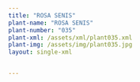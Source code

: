 ```yaml
---
title: "ROSA SENIS"
plant-name: "ROSA SENIS"
plant-number: "035"
plant-xml: /assets/xml/plant035.xml
plant-img: /assets/img/plant035.jpg
layout: single-xml


---
```

